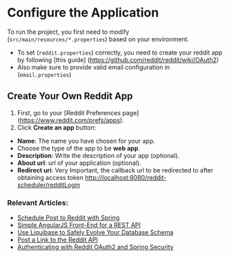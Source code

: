 
# Configure the Application
To run the project, you first need to modify (`src/main/resources/*.properties`) based on your environment.
- To set (`reddit.properties`) correctly, you need to create your reddit app by following [this guide] (https://github.com/reddit/reddit/wiki/OAuth2)
- Also make sure to provide valid email configuration in (`email.properties`)

## Create Your Own Reddit App
1. First, go to your [Reddit Preferences page] (https://www.reddit.com/prefs/apps).
2. Click **Create an app** button:
  - **Name**: The name you have chosen for your app.
  - Choose the type of the app to be **web app**.
  - **Description**: Write the description of your app (optional).
  - **About url**: url of your application (optional).
  - **Redirect uri**: Very Important, the callback url to be redirected to after obtaining access token [http://localhost:8080/reddit-scheduler/redditLogin](#)

### Relevant Articles:
- [Schedule Post to Reddit with Spring](http://www.baeldung.com/spring-schedule-posts-to-reddit)
- [Simple AngularJS Front-End for a REST API](http://www.baeldung.com/angular-js-rest-api)
- [Use Liquibase to Safely Evolve Your Database Schema](http://www.baeldung.com/liquibase-refactor-schema-of-java-app)
- [Post a Link to the Reddit API](http://www.baeldung.com/spring-security-oauth-post-to-reddit)
- [Authenticating with Reddit OAuth2 and Spring Security](http://www.baeldung.com/spring-security-oauth2-authentication-with-reddit)
